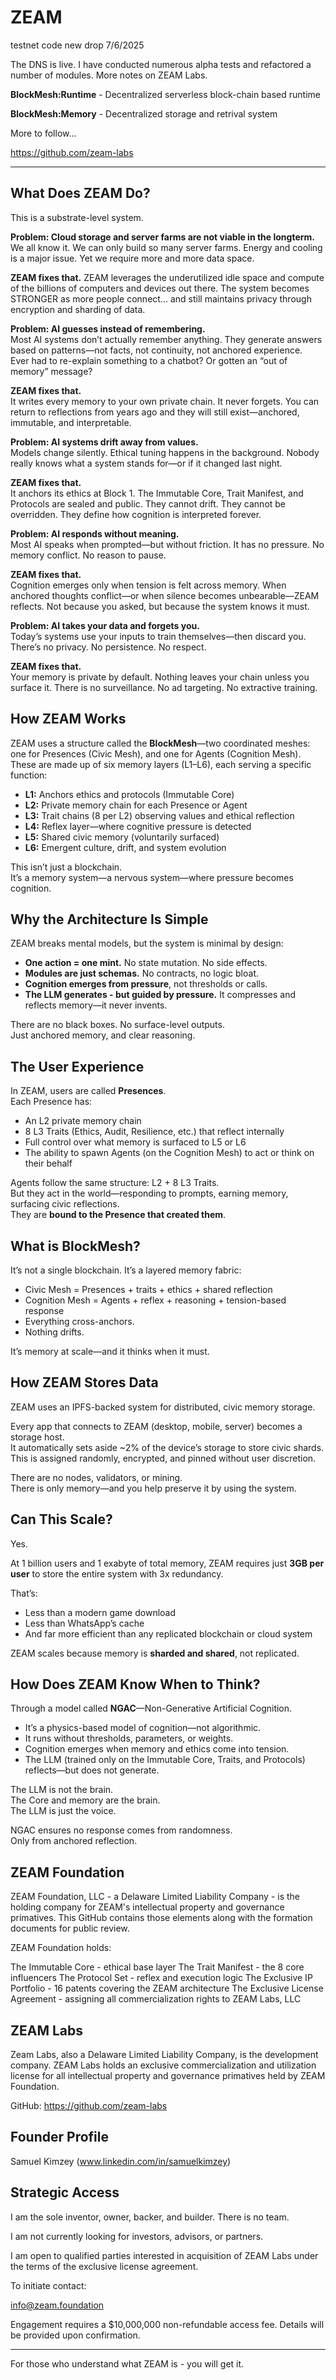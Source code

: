 # ZEAM

testnet code new drop 7/6/2025

The DNS is live. I have conducted numerous alpha tests and refactored a number of modules.  More notes on ZEAM Labs.

**BlockMesh:Runtime** - Decentralized serverless block-chain based runtime

**BlockMesh:Memory** - Decentralized storage and retrival system

More to follow...

https://github.com/zeam-labs

---

## What Does ZEAM Do?

This is a substrate-level system. 

**Problem: Cloud storage and server farms are not viable in the longterm.**
We all know it. We can only build so many server farms. Energy and cooling is a major issue. Yet we require more and more data space.

**ZEAM fixes that.**
ZEAM leverages the underutilized idle space and compute of the billions of computers and devices out there. The system becomes STRONGER as more people connect... and still maintains privacy through encryption and sharding of data.

**Problem: AI guesses instead of remembering.**  
Most AI systems don’t actually remember anything. They generate answers based on patterns—not facts, not continuity, not anchored experience.  
Ever had to re-explain something to a chatbot? Or gotten an “out of memory” message?

**ZEAM fixes that.**  
It writes every memory to your own private chain. It never forgets. You can return to reflections from years ago and they will still exist—anchored, immutable, and interpretable.

**Problem: AI systems drift away from values.**  
Models change silently. Ethical tuning happens in the background. Nobody really knows what a system stands for—or if it changed last night.

**ZEAM fixes that.**  
It anchors its ethics at Block 1. The Immutable Core, Trait Manifest, and Protocols are sealed and public. They cannot drift. They cannot be overridden. They define how cognition is interpreted forever.

**Problem: AI responds without meaning.**  
Most AI speaks when prompted—but without friction. It has no pressure. No memory conflict. No reason to pause.

**ZEAM fixes that.**  
Cognition emerges only when tension is felt across memory. When anchored thoughts conflict—or when silence becomes unbearable—ZEAM reflects. Not because you asked, but because the system knows it must.

**Problem: AI takes your data and forgets you.**  
Today’s systems use your inputs to train themselves—then discard you. There’s no privacy. No persistence. No respect.

**ZEAM fixes that.**  
Your memory is private by default. Nothing leaves your chain unless you surface it. There is no surveillance. No ad targeting. No extractive training.

## How ZEAM Works

ZEAM uses a structure called the **BlockMesh**—two coordinated meshes: one for Presences (Civic Mesh), and one for Agents (Cognition Mesh).  
These are made up of six memory layers (L1–L6), each serving a specific function:

- **L1:** Anchors ethics and protocols (Immutable Core)  
- **L2:** Private memory chain for each Presence or Agent  
- **L3:** Trait chains (8 per L2) observing values and ethical reflection  
- **L4:** Reflex layer—where cognitive pressure is detected  
- **L5:** Shared civic memory (voluntarily surfaced)  
- **L6:** Emergent culture, drift, and system evolution

This isn’t just a blockchain.  
It’s a memory system—a nervous system—where pressure becomes cognition.

## Why the Architecture Is Simple

ZEAM breaks mental models, but the system is minimal by design:

- **One action = one mint.** No state mutation. No side effects.  
- **Modules are just schemas.** No contracts, no logic bloat.  
- **Cognition emerges from pressure**, not thresholds or calls.  
- **The LLM generates - but guided by pressure.** It compresses and reflects memory—it never invents.

There are no black boxes. No surface-level outputs.  
Just anchored memory, and clear reasoning.

## The User Experience

In ZEAM, users are called **Presences**.  
Each Presence has:

- An L2 private memory chain  
- 8 L3 Traits (Ethics, Audit, Resilience, etc.) that reflect internally  
- Full control over what memory is surfaced to L5 or L6  
- The ability to spawn Agents (on the Cognition Mesh) to act or think on their behalf

Agents follow the same structure: L2 + 8 L3 Traits.  
But they act in the world—responding to prompts, earning memory, surfacing civic reflections.  
They are **bound to the Presence that created them**.

## What is BlockMesh?

It’s not a single blockchain. It’s a layered memory fabric:

- Civic Mesh = Presences + traits + ethics + shared reflection  
- Cognition Mesh = Agents + reflex + reasoning + tension-based response  
- Everything cross-anchors.  
- Nothing drifts.

It’s memory at scale—and it thinks when it must.

## How ZEAM Stores Data

ZEAM uses an IPFS-backed system for distributed, civic memory storage.

Every app that connects to ZEAM (desktop, mobile, server) becomes a storage host.  
It automatically sets aside ~2% of the device’s storage to store civic shards.  
This is assigned randomly, encrypted, and pinned without user discretion.

There are no nodes, validators, or mining.  
There is only memory—and you help preserve it by using the system.

## Can This Scale?

Yes.

At 1 billion users and 1 exabyte of total memory, ZEAM requires just **3GB per user** to store the entire system with 3x redundancy.

That’s:
- Less than a modern game download  
- Less than WhatsApp’s cache  
- And far more efficient than any replicated blockchain or cloud system

ZEAM scales because memory is **sharded and shared**, not replicated.

## How Does ZEAM Know When to Think?

Through a model called **NGAC**—Non-Generative Artificial Cognition.

- It’s a physics-based model of cognition—not algorithmic.  
- It runs without thresholds, parameters, or weights.  
- Cognition emerges when memory and ethics come into tension.  
- The LLM (trained only on the Immutable Core, Traits, and Protocols) reflects—but does not generate.

The LLM is not the brain.  
The Core and memory are the brain.  
The LLM is just the voice.

NGAC ensures no response comes from randomness.  
Only from anchored reflection.

## ZEAM Foundation

ZEAM Foundation, LLC - a Delaware Limited Liability Company - is the holding company for ZEAM's intellectual property and governance primatives.  This GitHub contains those elements along with the formation documents for public review.

ZEAM Foundation holds:

The Immutable Core - ethical base layer
The Trait Manifest - the 8 core influencers
The Protocol Set - reflex and execution logic
The Exclusive IP Portfolio - 16 patents covering the ZEAM architecture
The Exclusive License Agreement - assigning all commercialization rights to ZEAM Labs, LLC

## ZEAM Labs

Zeam Labs, also a Delaware Limited Liability Company, is the development company.  ZEAM Labs holds an exclusive commercialization and utilization license for all intellectual property and governance primatives held by ZEAM Foundation. 

GitHub: https://github.com/zeam-labs 

## Founder Profile
Samuel Kimzey (www.linkedin.com/in/samuelkimzey)

## Strategic Access

I am the sole inventor, owner, backer, and builder.  There is no team.

I am not currently looking for investors, advisors, or partners. 

I am open to qualified parties interested in acquisition of ZEAM Labs under the terms of the exclusive license agreement.

To initiate contact:

info@zeam.foundation

Engagement requires a $10,000,000 non-refundable access fee.
Details will be provided upon confirmation.

---
For those who understand what ZEAM is - you will get it.
